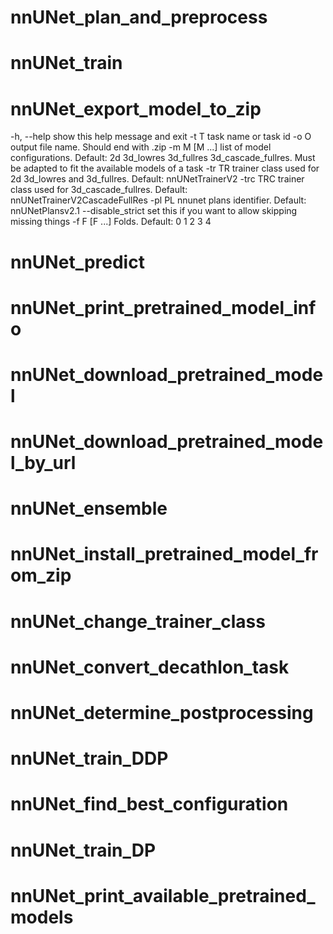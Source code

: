 # nnUNet_plan_and_preprocess
# nnUNet_train
# nnUNet_export_model_to_zip

  -h, --help        show this help message and exit
  -t T              task name or task id
  -o O              output file name. Should end with .zip
  -m M [M ...]      list of model configurations. Default: 2d 3d_lowres
                    3d_fullres 3d_cascade_fullres. Must be adapted to fit the
                    available models of a task
  -tr TR            trainer class used for 2d 3d_lowres and 3d_fullres.
                    Default: nnUNetTrainerV2
  -trc TRC          trainer class used for 3d_cascade_fullres. Default:
                    nnUNetTrainerV2CascadeFullRes
  -pl PL            nnunet plans identifier. Default: nnUNetPlansv2.1
  --disable_strict  set this if you want to allow skipping missing things
  -f F [F ...]      Folds. Default: 0 1 2 3 4


# nnUNet_predict
# nnUNet_print_pretrained_model_info
# nnUNet_download_pretrained_model
# nnUNet_download_pretrained_model_by_url
# nnUNet_ensemble
# nnUNet_install_pretrained_model_from_zip
# nnUNet_change_trainer_class
# nnUNet_convert_decathlon_task
# nnUNet_determine_postprocessing
# nnUNet_train_DDP
# nnUNet_find_best_configuration
# nnUNet_train_DP
# nnUNet_print_available_pretrained_models
